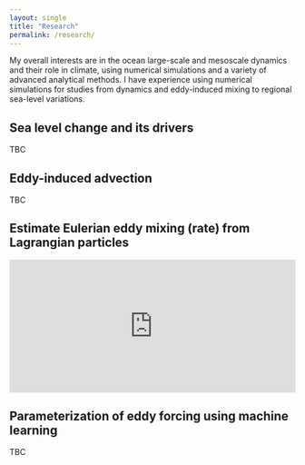 ```yaml
---
layout: single
title: "Research"
permalink: /research/
---
```


My overall interests are in the ocean large-scale and mesoscale dynamics and their role in climate, using numerical simulations and a variety of advanced analytical methods. I have experience using numerical simulations for studies from dynamics and eddy-induced mixing to regional sea-level variations.

## Sea level change and its drivers
<div style="width:350px; float: right">

</div>
TBC

## Eddy-induced advection
<div style="width:350px; float: left">

</div>
TBC

## Estimate Eulerian eddy mixing (rate) from Lagrangian particles
<div style="width:350px; float: left">

</div>

<div style="padding:46.4% 0 0 0;position:relative;"><iframe src="https://player.vimeo.com/video/1113425123?badge=0&amp;autopause=0&amp;player_id=0&amp;app_id=58479" frameborder="0" allow="autoplay; fullscreen; picture-in-picture; clipboard-write; encrypted-media; web-share" referrerpolicy="strict-origin-when-cross-origin" style="position:absolute;top:0;left:0;width:100%;height:100%;" title="Particle and tracer evolutions"></iframe></div><script src="https://player.vimeo.com/api/player.js"></script>

##  Parameterization of eddy forcing using machine learning 
<div style="width:350px; float: right">

</div>
TBC
